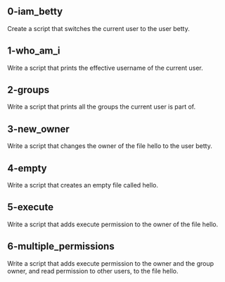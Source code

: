 ## 0-iam_betty
Create a script that switches the current user to the user betty.
## 1-who_am_i
Write a script that prints the effective username of the current user.
## 2-groups
Write a script that prints all the groups the current user is part of.
## 3-new_owner
Write a script that changes the owner of the file hello to the user betty.
## 4-empty
Write a script that creates an empty file called hello.
## 5-execute
Write a script that adds execute permission to the owner of the file hello.
## 6-multiple_permissions
Write a script that adds execute permission to the owner and the group owner, and read permission to other users, to the file hello.
